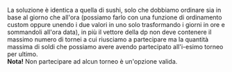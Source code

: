 La soluzione è identica a quella di sushi, solo che dobbiamo ordinare sia in base al giorno che all'ora (possiamo farlo con una funzione di ordinamento custom oppure unendo i due valori in uno solo trasformando i giorni in ore e sommandoli all'ora data), in più il vettore della dp non deve contenere il massimo numero di tornei a cui riusciamo a partecipare ma la quantità massima di soldi che possiamo avere avendo partecipato all'i-esimo torneo per ultimo.<br />
<b>Nota!</b> Non partecipare ad alcun torneo è un'opzione valida.
